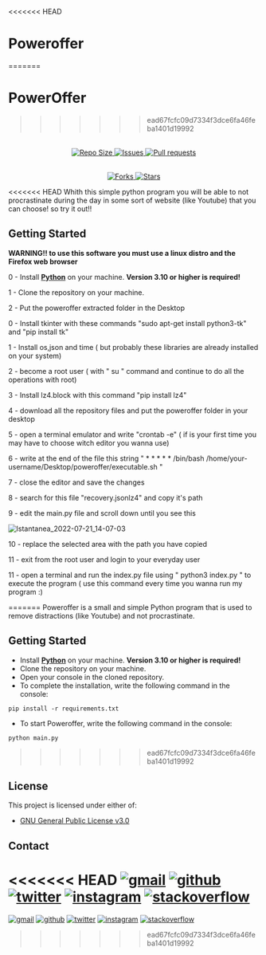 <<<<<<< HEAD
# Poweroffer
=======
# PowerOffer
>>>>>>> ead67fcfc09d7334f3dce6fa46feba1401d19992

<p align="center">
  <br>
  <a href="https://github.com/archnotwindows/poweroffer/">
    <img alt="Repo Size" src="https://img.shields.io/github/repo-size/archnotwindows/poweroffer?logo=github">
  </a>
  <a href="https://github.com/archnotwindows/poweroffer/issues">
    <img alt="Issues" src="https://img.shields.io/github/issues/archnotwindows/poweroffer?logo=github">
  </a>
  <a href="https://github.com/archnotwindows/poweroffer/pulls">
    <img alt="Pull requests" src="https://img.shields.io/github/issues-pr/archnotwindows/poweroffer?logo=github">
  </a>
</p>
<p align="center">
  <br>
  <a href="https://github.com/archnotwindows/poweroffer/fork">
    <img alt="Forks" src="https://img.shields.io/github/forks/archnotwindows/poweroffer?logo=github">
  </a>
  <a href="https://img.shields.io/github/stars/archnotwindows/poweroffer">
    <img alt="Stars" src="https://img.shields.io/github/stars/archnotwindows/poweroffer?logo=github">
  </a>

<<<<<<< HEAD
Whith this simple python program you will be able to not procrastinate during the day in some sort of website (like Youtube) that you can choose! so try it out!!
## Getting Started
  **WARNING!! to use this software you must use a linux distro and the Firefox web browser**
  
0 - Install **[Python](https://python.org)** on your machine. **Version 3.10 or higher is required!**
  
1 - Clone the repository on your machine.
  
2 - Put the poweroffer extracted folder in the Desktop  
  
0 - Install tkinter with these commands "sudo apt-get install python3-tk" and "pip install tk"

1 - Install os,json and time ( but probably these libraries are already installed on your system)

2 - become a root user ( with " su " command and continue to do all the operations with root)

3 - Install lz4.block with this command "pip install lz4"

4 - download all the repository files and put the poweroffer folder in your desktop

5 - open a terminal emulator and write "crontab -e" ( if is your first time you may have to choose witch editor you wanna use)

6 - write at the end of the file this string " * * * * * /bin/bash /home/your-username/Desktop/poweroffer/executable.sh "

7 - close the editor and save the changes

8 - search for this file "recovery.jsonlz4" and copy it's path

9 - edit the main.py file and scroll down until you see this

![Istantanea_2022-07-21_14-07-03](https://user-images.githubusercontent.com/108471111/180209819-e4a4d0e0-80db-4a75-8689-e00b6b1ed44a.png)


10 - replace the selected area with the path you have copied 

11 - exit from the root user and login to your everyday user 

11 - open a terminal and run the index.py file using " python3 index.py " to execute the program ( use this command every time you wanna run my program :)


=======
Poweroffer is a small and simple Python program that is used to remove distractions (like Youtube) and not procrastinate.

## Getting Started

- Install **[Python](https://python.org)** on your machine. **Version 3.10 or higher is required!**
- Clone the repository on your machine.
- Open your console in the cloned repository.
- To complete the installation, write the following command in the console:
```console
pip install -r requirements.txt
```
- To start Poweroffer, write the following command in the console:
```console
python main.py
```
>>>>>>> ead67fcfc09d7334f3dce6fa46feba1401d19992

## License

This project is licensed under either of:
- [GNU General Public License v3.0](https://www.gnu.org/licenses/gpl-3.0.html)

## Contact

<<<<<<< HEAD
[![gmail](https://img.shields.io/badge/Gmail-D14836?style=for-the-badge&logo=Gmail&logoColor=white)](mailto:lorenzo020406@gmail.com)
[![github](https://img.shields.io/badge/GitHub-000000?style=for-the-badge&logo=GitHub&logoColor=white)](https://github.com/archnotwindows)
[![twitter](https://img.shields.io/badge/Twitter-007fff?style=for-the-badge&logo=twitter&logoColor=white)](https://twitter.com/Lollopro59_)
[![instagram](https://img.shields.io/badge/Instagram-8f00ff?style=for-the-badge&logo=instagram&logoColor=white)](https://www.instagram.com/lollog020406/)
[![stackoverflow](https://img.shields.io/badge/StackOverFlow-FF8000?style=for-the-badge&logo=stackoverflow&logoColor=white)](https://stackoverflow.com/users/19628082/archnotwindows)
=======
[![gmail](https://img.shields.io/badge/Gmail-D14836?style=for-the-badge&logo=Gmail&logoColor=white)](mailto:)
[![github](https://img.shields.io/badge/GitHub-000000?style=for-the-badge&logo=GitHub&logoColor=white)](https://github.com/archnotwindows)
[![twitter](https://img.shields.io/badge/Twitter-007fff?style=for-the-badge&logo=twitter&logoColor=white)](https://twitter.com/Lollopro59_)
[![instagram](https://img.shields.io/badge/Instagram-8f00ff?style=for-the-badge&logo=instagram&logoColor=white)](https://www.instagram.com/lollog020406/)
[![stackoverflow](https://img.shields.io/badge/StackOverFlow-FF8000?style=for-the-badge&logo=stackoverflow&logoColor=white)](https://stackoverflow.com/users/)
>>>>>>> ead67fcfc09d7334f3dce6fa46feba1401d19992
